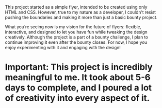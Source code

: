 This project started as a simple flyer, intended to be created using only HTML and CSS. However, true to my nature as a developer, I couldn't resist pushing the boundaries and making it more than just a basic bounty project.

What you’re seeing now is my vision for the future of flyers: flexible, interactive, and designed to let you have fun while tweaking the design creatively. Although the project is a part of a bounty challenge, I plan to continue improving it even after the bounty closes. For now, I hope you enjoy experimenting with it and engaging with the design!

# Important: This project is incredibly meaningful to me. It took about 5-6 days to complete, and I poured a lot of creativity into every aspect of it.
